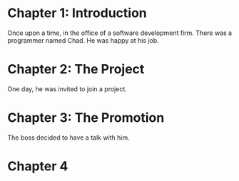 # Chapter 1: Introduction

Once upon a time, in the office of a software development firm. There was a programmer named Chad. He was happy at his job.

# Chapter 2: The Project

One day, he was invited to join a project.

# Chapter 3: The Promotion

The boss decided to have a talk with him.

# Chapter 4